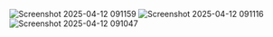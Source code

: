 
![Screenshot 2025-04-12 091159](https://github.com/user-attachments/assets/b4587526-a07c-4449-9be6-232a664e3ef0)
![Screenshot 2025-04-12 091116](https://github.com/user-attachments/assets/96e1721f-7e03-4f90-8883-4abe7e1ec421)
![Screenshot 2025-04-12 091047](https://github.com/user-attachments/assets/5ef20f1f-1c58-4be2-819c-0bee2bb9dbfd)
